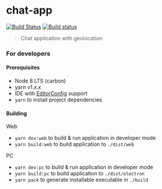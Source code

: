 # chat-app
[![Build Status](https://travis-ci.org/chat-sggw/app.svg?branch=master)](https://travis-ci.org/chat-sggw/app)
[![Build status](https://ci.appveyor.com/api/projects/status/n43sjorssy73dfbn/branch/master?svg=true)](https://ci.appveyor.com/project/kacpak/app/branch/master)

> Chat application with geolocation

### For developers

#### Prerequisites
* Node 8 LTS (carbon)
* yarn v1.x.x
* IDE with [EditorConfig](http://editorconfig.org/) support
* `yarn` to install project dependencies

#### Building
Web
* `yarn dev:web` to build & run application in developer mode
* `yarn build:web` to build application to `./dist/web`

PC
* `yarn dev:pc` to build & run application in developer mode
* `yarn build:pc` to build application to `./dist/electron`
* `yarn pack` to generate installable executable in `./build`
